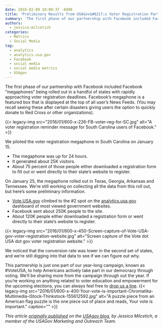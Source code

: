 ```yaml
---
date: 2016-02-09 10:00:37 -0400
title: 'Preliminary Results from USAGov&#8217;s Voter Registration Partnership with Facebook'
summary: 'The first phase of our partnership with Facebook included Facebook &#8220;megaphones&#8221; being rolled out in a handful of states with rapidly approaching voter registration deadlines. Facebook&#8217;s megaphone is a featured box that is displayed at the top of all user&#8217;s News Feeds. (You may recall seeing these after certain disasters giving users the option to'
authors:
  - jessica-milcetich
categories:
  - Metrics
  - Social Media
tag:
  - analytics
  - analytics.usa.gov
  - Facebook
  - social media
  - social media metrics
  - USAgov
---
```


The first phase of our partnership with Facebook included Facebook &#8220;megaphones&#8221; being rolled out in a handful of states with rapidly approaching voter registration deadlines. Facebook&#8217;s megaphone is a featured box that is displayed at the top of all user&#8217;s News Feeds. (You may recall seeing these after certain disasters giving users the option to quickly donate to Red Cross or other organizations).

{{< legacy-img src="2016/01/600-x-226-FB-voter-reg-for-SC.jpg" alt="A voter registration reminder message for South Carolina users of Facebook." >}}

We piloted the voter registration megaphone in South Carolina on January 15.

  * The megaphone was up for 24 hours.
  * It generated about 25K visitors.
  * About 75 percent of those people either downloaded a registration form to fill out or went directly to their state&#8217;s website to register.

On January 25, the megaphone rolled out in Texas, Georgia, Arkansas and Tennessee. We&#8217;re still working on collecting all the data from this roll out, but here&#8217;s some preliminary information.

  * [Vote.USA.gov](https://vote.usa.gov/) climbed to the #2 spot on the [analytics.usa.gov](https://analytics.usa.gov/) dashboard of most viewed government websites.
  * Facebook sent about 250K people to the site.
  * About 120K people either downloaded a registration form or went directly to their state&#8217;s website to register.

{{< legacy-img src="2016/01/600-x-450-Screen-capture-of-Vote-USA-gov-voter-registration-website.jpg" alt="Screen capture of the Vote dot USA dot gov voter registration website." >}}

We noticed that the conversion rate was lower in the second set of states, and we&#8217;re still digging into that data to see if we can figure out why.

This partnership is just one part of our year-long campaign, known as #VoteUSA, to help Americans actively take part in our democracy through voting. We&#8217;ll be sharing more from the campaign through out the year. If you&#8217;re working on anything related to voter education and empowerment for the upcoming elections, you can always feel free to [drop us a line](mailto:usapartnerships@gsa.gov). {{< legacy-img src="2016/01/600-x-400-Your-vote-is-important-Chromatika-Multimedia-iStock-Thinkstock-155612592.jpg" alt="A puzzle piece from an American flag puzzle is the one piece out of place and reads, Your vote is important." caption="" >}} 

_This article [originally published](https://blog.usa.gov/preliminary-results-from-voter-registration-partnership-with-facebook) on the [USAgov blog](https://blog.usa.gov/), by Jessica Milcetich, a member of the USAGov Marketing and Outreach Team._